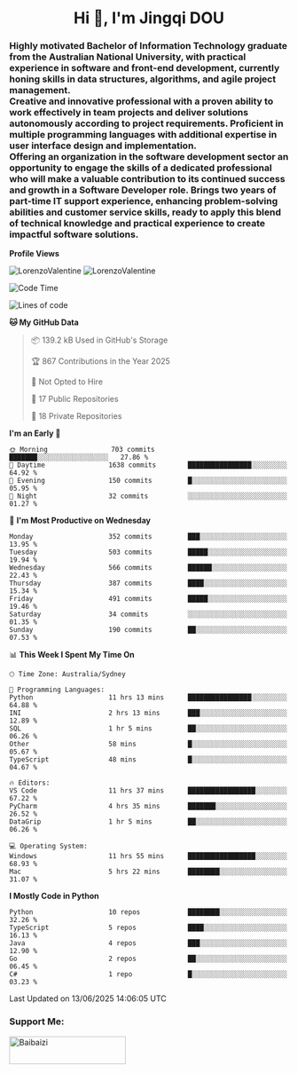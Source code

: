 <h1 align="center">Hi 👋, I'm Jingqi DOU</h1>
<h3 align="left">
Highly motivated Bachelor of Information Technology graduate from the Australian National University, with practical experience in software and front-end development, currently honing skills in data structures, algorithms, and agile project management. <br>
Creative and innovative professional with a proven ability to work effectively in team projects and deliver solutions autonomously according to project requirements. Proficient in multiple programming languages with additional expertise in user interface design and implementation. <br>
Offering an organization in the software development sector an opportunity to engage the skills of a dedicated professional who will make a valuable contribution to its continued success and growth in a Software Developer role. Brings two years of part-time IT support experience, enhancing problem-solving abilities and customer service skills, ready to apply this blend of technical knowledge and practical experience to create impactful software solutions.
</h3>

**Profile Views**<br>
<!-- <img src="https://count.getloli.com/get/@:name" alt="LorenzoValentine" theme="rule34" /> -->
<img src="https://count.getloli.com/@LorenzoValentine?name=LorenzoValentine&theme=asoul&padding=7&offset=0&align=center&scale=2&pixelated=1&darkmode=auto&prefix=020315" alt="LorenzoValentine" theme="rule34" />
<img src="https://count.getloli.com/@LorenzoValentine?name=LorenzoValentine&theme=food&padding=7&offset=0&align=center&scale=2&pixelated=1&darkmode=auto&prefix=020315" alt="LorenzoValentine" theme="rule34" />
 

<!--START_SECTION:waka-->
![Code Time](http://img.shields.io/badge/Code%20Time-2%2C058%20hrs%2054%20mins-blue)

![Lines of code](https://img.shields.io/badge/From%20Hello%20World%20I%27ve%20Written-466.2%20thousand%20lines%20of%20code-blue)

**🐱 My GitHub Data** 

> 📦 139.2 kB Used in GitHub's Storage 
 > 
> 🏆 867 Contributions in the Year 2025
 > 
> 🚫 Not Opted to Hire
 > 
> 📜 17 Public Repositories 
 > 
> 🔑 18 Private Repositories 
 > 
**I'm an Early 🐤** 

```text
🌞 Morning                703 commits         ███████░░░░░░░░░░░░░░░░░░   27.86 % 
🌆 Daytime                1638 commits        ████████████████░░░░░░░░░   64.92 % 
🌃 Evening                150 commits         █░░░░░░░░░░░░░░░░░░░░░░░░   05.95 % 
🌙 Night                  32 commits          ░░░░░░░░░░░░░░░░░░░░░░░░░   01.27 % 
```
📅 **I'm Most Productive on Wednesday** 

```text
Monday                   352 commits         ███░░░░░░░░░░░░░░░░░░░░░░   13.95 % 
Tuesday                  503 commits         █████░░░░░░░░░░░░░░░░░░░░   19.94 % 
Wednesday                566 commits         ██████░░░░░░░░░░░░░░░░░░░   22.43 % 
Thursday                 387 commits         ████░░░░░░░░░░░░░░░░░░░░░   15.34 % 
Friday                   491 commits         █████░░░░░░░░░░░░░░░░░░░░   19.46 % 
Saturday                 34 commits          ░░░░░░░░░░░░░░░░░░░░░░░░░   01.35 % 
Sunday                   190 commits         ██░░░░░░░░░░░░░░░░░░░░░░░   07.53 % 
```


📊 **This Week I Spent My Time On** 

```text
🕑︎ Time Zone: Australia/Sydney

💬 Programming Languages: 
Python                   11 hrs 13 mins      ████████████████░░░░░░░░░   64.88 % 
INI                      2 hrs 13 mins       ███░░░░░░░░░░░░░░░░░░░░░░   12.89 % 
SQL                      1 hr 5 mins         ██░░░░░░░░░░░░░░░░░░░░░░░   06.26 % 
Other                    58 mins             █░░░░░░░░░░░░░░░░░░░░░░░░   05.67 % 
TypeScript               48 mins             █░░░░░░░░░░░░░░░░░░░░░░░░   04.67 % 

🔥 Editors: 
VS Code                  11 hrs 37 mins      █████████████████░░░░░░░░   67.22 % 
PyCharm                  4 hrs 35 mins       ███████░░░░░░░░░░░░░░░░░░   26.52 % 
DataGrip                 1 hr 5 mins         ██░░░░░░░░░░░░░░░░░░░░░░░   06.26 % 

💻 Operating System: 
Windows                  11 hrs 55 mins      █████████████████░░░░░░░░   68.93 % 
Mac                      5 hrs 22 mins       ████████░░░░░░░░░░░░░░░░░   31.07 % 
```

**I Mostly Code in Python** 

```text
Python                   10 repos            ████████░░░░░░░░░░░░░░░░░   32.26 % 
TypeScript               5 repos             ████░░░░░░░░░░░░░░░░░░░░░   16.13 % 
Java                     4 repos             ███░░░░░░░░░░░░░░░░░░░░░░   12.90 % 
Go                       2 repos             ██░░░░░░░░░░░░░░░░░░░░░░░   06.45 % 
C#                       1 repo              █░░░░░░░░░░░░░░░░░░░░░░░░   03.23 % 
```




 Last Updated on 13/06/2025 14:06:05 UTC
<!--END_SECTION:waka-->

<!-- [![willianrod's wakatime stats](https://github-readme-stats.vercel.app/api/wakatime?username=lorenzoval2050)](https://github.com/anuraghazra/github-readme-stats) -->


<h3 align="left">Support Me:</h3>
<p><a href="https://www.buymeacoffee.com/Baibaizi"> <img align="left" src="https://cdn.buymeacoffee.com/buttons/v2/default-yellow.png" height="50" width="210" alt="Baibaizi" /></a></p><br><br>
